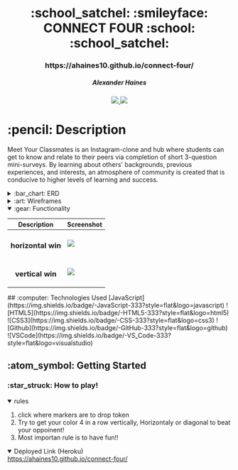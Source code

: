 <div align="center">
   <h1>:school_satchel: :smileyface: CONNECT FOUR :school: :school_satchel: </h1>
   <h3> https://ahaines10.github.io/connect-four/</h3>
   <h5>Alexander Haines</h5>                             
   <a href="https://www.linkedin.com/in/alexander-haines-9a9956238/" target="_blank">
      <img src="https://img.shields.io/badge/-yourlinkedin.com/in/alexander-haines-9a9956238-blue?style=flat&logo=Linkedin&logoColor=white">
   </a> 
   <a href="alexanderhaines14@gmail.com" target="_blank">
      <img src="https://img.shields.io/badge/-alexanderhaines14@gmail.com>-c14438?style=flat&logo=Gmail&logoColor=white">
   </a>
</div>

<h1>:pencil: Description</h1>
<p>Meet Your Classmates is an Instagram-clone and hub where students can get to know and relate to their peers via completion of short 3-question mini-surveys. By learning about others' backgrounds, previous experiences, and interests, an atmosphere of community is created that is conducive to higher levels of learning and success.</p>
<details>
<summary> :bar_chart: ERD</summary>

| Description | Screenshot |
|------------ | ------------|
| <h3 align="center">ERD</h3> | <img src="https://``github.com/amarpan/meet-your-classmates/raw/main/public/Screenshots/ERD.MYC.png" width="700"> |
</details>

<details>
<summary> :art: Wireframes</summary>

| Description | Screenshot |
|------------ | ------------|
| <h3 align="center">Start screen</h3> | <img src="https://i.imgur.com/9D30xAT.png" width="700"/>
| <h3 align="center">Diagonal Win</h3> | <img src="https://i.imgur.com/AWAxMoE.png" width="700"> |
</details>

<details open>
<summary> :gear: Functionality</summary>

| Description | Screenshot |
|------------ | ------------|
| <h3 align="center">horizontal win</h3> | <img src="https://i.imgur.com/OQBGhyb.png" width="700"/> |
| <h3 align="center">vertical win</h3> | <img src="https://i.imgur.com/vTDnkcT.png" width="700"/> |
</details>
## :computer: Technologies Used
[JavaScript](https://img.shields.io/badge/-JavaScript-333?style=flat&logo=javascript)
![HTML5](https://img.shields.io/badge/-HTML5-333?style=flat&logo=html5) 
![CSS3](https://img.shields.io/badge/-CSS-333?style=flat&logo=css3)
![Github](https://img.shields.io/badge/-GitHub-333?style=flat&logo=github)
![VSCode](https://img.shields.io/badge/-VS_Code-333?style=flat&logo=visualstudio)
<h2> :atom_symbol: Getting Started </h2>

<h3> :star_struck: How to play! </h3>
<details open>
<summary>rules</summary>
<ol>
<li>click where markers are to drop token</li>
<li>Try to get your color 4 in a row vertically, Horizontaly or diagonal to beat your oppoinent!</li>
<li>Most importan rule is to have fun!!</li>
</ol>
</details>





<details open>   
<summary>Deployed Link (Heroku)</summary>
<a href="https://ahaines10.github.io/connect-four/">https://ahaines10.github.io/connect-four/</a>